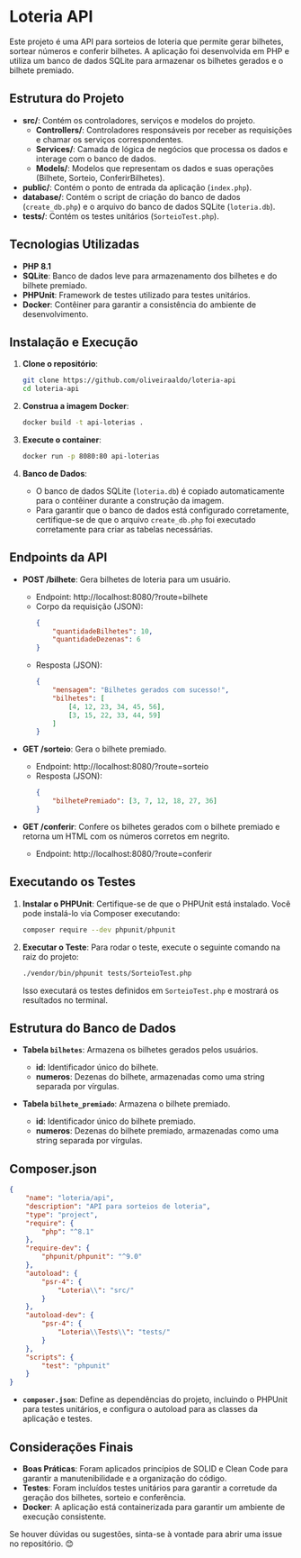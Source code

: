 # Loteria API

Este projeto é uma API para sorteios de loteria que permite gerar bilhetes, sortear números e conferir bilhetes. A aplicação foi desenvolvida em PHP e utiliza um banco de dados SQLite para armazenar os bilhetes gerados e o bilhete premiado.

## Estrutura do Projeto

- **src/**: Contém os controladores, serviços e modelos do projeto.
  - **Controllers/**: Controladores responsáveis por receber as requisições e chamar os serviços correspondentes.
  - **Services/**: Camada de lógica de negócios que processa os dados e interage com o banco de dados.
  - **Models/**: Modelos que representam os dados e suas operações (Bilhete, Sorteio, ConferirBilhetes).
- **public/**: Contém o ponto de entrada da aplicação (`index.php`).
- **database/**: Contém o script de criação do banco de dados (`create_db.php`) e o arquivo do banco de dados SQLite (`loteria.db`).
- **tests/**: Contém os testes unitários (`SorteioTest.php`).

## Tecnologias Utilizadas

- **PHP 8.1**
- **SQLite**: Banco de dados leve para armazenamento dos bilhetes e do bilhete premiado.
- **PHPUnit**: Framework de testes utilizado para testes unitários.
- **Docker**: Contêiner para garantir a consistência do ambiente de desenvolvimento.

## Instalação e Execução

1. **Clone o repositório**:

   ```sh
   git clone https://github.com/oliveiraaldo/loteria-api
   cd loteria-api
   ```

2. **Construa a imagem Docker**:

   ```sh
   docker build -t api-loterias .
   ```

3. **Execute o container**:

   ```sh
   docker run -p 8080:80 api-loterias
   ```

4. **Banco de Dados**:
   - O banco de dados SQLite (`loteria.db`) é copiado automaticamente para o contêiner durante a construção da imagem.
   - Para garantir que o banco de dados está configurado corretamente, certifique-se de que o arquivo `create_db.php` foi executado corretamente para criar as tabelas necessárias.

## Endpoints da API

- **POST /bilhete**: Gera bilhetes de loteria para um usuário.
  - Endpoint: http://localhost:8080/?route=bilhete
  - Corpo da requisição (JSON):
    ```json
    {
        "quantidadeBilhetes": 10,
        "quantidadeDezenas": 6
    }
    ```
  - Resposta (JSON):
    ```json
    {
        "mensagem": "Bilhetes gerados com sucesso!",
        "bilhetes": [
            [4, 12, 23, 34, 45, 56],
            [3, 15, 22, 33, 44, 59]
        ]
    }
    ```

- **GET /sorteio**: Gera o bilhete premiado.
  - Endpoint: http://localhost:8080/?route=sorteio
  - Resposta (JSON):
    ```json
    {
        "bilhetePremiado": [3, 7, 12, 18, 27, 36]
    }
    ```

- **GET /conferir**: Confere os bilhetes gerados com o bilhete premiado e retorna um HTML com os números corretos em negrito.
    - Endpoint: http://localhost:8080/?route=conferir

## Executando os Testes

1. **Instalar o PHPUnit**: Certifique-se de que o PHPUnit está instalado. Você pode instalá-lo via Composer executando:

   ```sh
   composer require --dev phpunit/phpunit
   ```

2. **Executar o Teste**: Para rodar o teste, execute o seguinte comando na raiz do projeto:

   ```sh
   ./vendor/bin/phpunit tests/SorteioTest.php
   ```

   Isso executará os testes definidos em `SorteioTest.php` e mostrará os resultados no terminal.

## Estrutura do Banco de Dados

- **Tabela `bilhetes`**: Armazena os bilhetes gerados pelos usuários.
  - **id**: Identificador único do bilhete.
  - **numeros**: Dezenas do bilhete, armazenadas como uma string separada por vírgulas.

- **Tabela `bilhete_premiado`**: Armazena o bilhete premiado.
  - **id**: Identificador único do bilhete premiado.
  - **numeros**: Dezenas do bilhete premiado, armazenadas como uma string separada por vírgulas.

## Composer.json

```json
{
    "name": "loteria/api",
    "description": "API para sorteios de loteria",
    "type": "project",
    "require": {
        "php": "^8.1"
    },
    "require-dev": {
        "phpunit/phpunit": "^9.0"
    },
    "autoload": {
        "psr-4": {
            "Loteria\\": "src/"
        }
    },
    "autoload-dev": {
        "psr-4": {
            "Loteria\\Tests\\": "tests/"
        }
    },
    "scripts": {
        "test": "phpunit"
    }
}
```

- **`composer.json`**: Define as dependências do projeto, incluindo o PHPUnit para testes unitários, e configura o autoload para as classes da aplicação e testes.

## Considerações Finais

- **Boas Práticas**: Foram aplicados princípios de SOLID e Clean Code para garantir a manutenibilidade e a organização do código.
- **Testes**: Foram incluídos testes unitários para garantir a corretude da geração dos bilhetes, sorteio e conferência.
- **Docker**: A aplicação está containerizada para garantir um ambiente de execução consistente.

Se houver dúvidas ou sugestões, sinta-se à vontade para abrir uma issue no repositório. 😊

